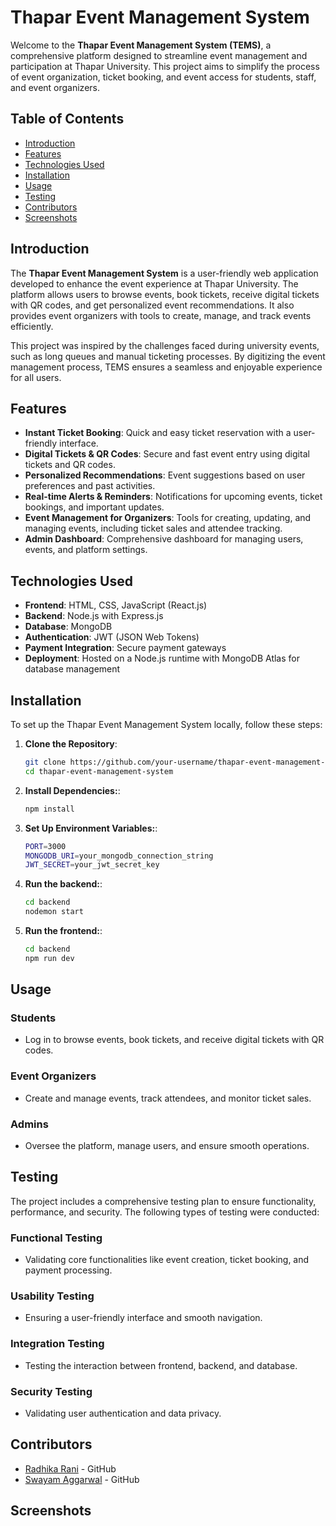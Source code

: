 # Thapar Event Management System

Welcome to the **Thapar Event Management System (TEMS)**, a comprehensive platform designed to streamline event management and participation at Thapar University. This project aims to simplify the process of event organization, ticket booking, and event access for students, staff, and event organizers.

## Table of Contents
- [Introduction](#introduction)
- [Features](#features)
- [Technologies Used](#technologies-used)
- [Installation](#installation)
- [Usage](#usage)
- [Testing](#testing)
- [Contributors](#contributors)
- [Screenshots](#screenshots)

## Introduction
The **Thapar Event Management System** is a user-friendly web application developed to enhance the event experience at Thapar University. The platform allows users to browse events, book tickets, receive digital tickets with QR codes, and get personalized event recommendations. It also provides event organizers with tools to create, manage, and track events efficiently.

This project was inspired by the challenges faced during university events, such as long queues and manual ticketing processes. By digitizing the event management process, TEMS ensures a seamless and enjoyable experience for all users.

## Features
- **Instant Ticket Booking**: Quick and easy ticket reservation with a user-friendly interface.
- **Digital Tickets & QR Codes**: Secure and fast event entry using digital tickets and QR codes.
- **Personalized Recommendations**: Event suggestions based on user preferences and past activities.
- **Real-time Alerts & Reminders**: Notifications for upcoming events, ticket bookings, and important updates.
- **Event Management for Organizers**: Tools for creating, updating, and managing events, including ticket sales and attendee tracking.
- **Admin Dashboard**: Comprehensive dashboard for managing users, events, and platform settings.

## Technologies Used
- **Frontend**: HTML, CSS, JavaScript (React.js)
- **Backend**: Node.js with Express.js
- **Database**: MongoDB
- **Authentication**: JWT (JSON Web Tokens)
- **Payment Integration**: Secure payment gateways
- **Deployment**: Hosted on a Node.js runtime with MongoDB Atlas for database management

## Installation
To set up the Thapar Event Management System locally, follow these steps:

1. **Clone the Repository**:
   ```bash
   git clone https://github.com/your-username/thapar-event-management-system.git
   cd thapar-event-management-system
2. **Install Dependencies:**:
   ```bash
   npm install
3. **Set Up Environment Variables:**:
   ```bash
   PORT=3000
   MONGODB_URI=your_mongodb_connection_string
   JWT_SECRET=your_jwt_secret_key
4. **Run the backend:**:
   ```bash
   cd backend
   nodemon start
5. **Run the frontend:**:
   ```bash
   cd backend
   npm run dev
## Usage

### Students
- Log in to browse events, book tickets, and receive digital tickets with QR codes.

### Event Organizers
- Create and manage events, track attendees, and monitor ticket sales.

### Admins
- Oversee the platform, manage users, and ensure smooth operations.

## Testing

The project includes a comprehensive testing plan to ensure functionality, performance, and security. The following types of testing were conducted:

### Functional Testing
- Validating core functionalities like event creation, ticket booking, and payment processing.

### Usability Testing
- Ensuring a user-friendly interface and smooth navigation.

### Integration Testing
- Testing the interaction between frontend, backend, and database.

### Security Testing
- Validating user authentication and data privacy.

## Contributors

- [Radhika Rani](https://github.com/radhika-gh/) - GitHub
- [Swayam Aggarwal](https://github.com/Swayam0407/) - GitHub

  
## Screenshots
